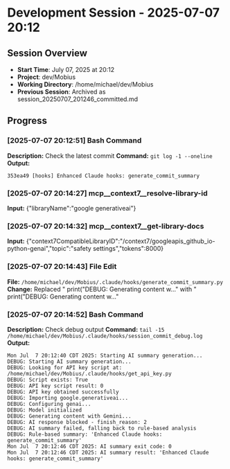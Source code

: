 # Development Session - 2025-07-07 20:12

## Session Overview
- **Start Time**: July 07, 2025 at 20:12
- **Project**: dev/Mobius  
- **Working Directory**: /home/michael/dev/Mobius
- **Previous Session**: Archived as session_20250707_201246_committed.md

## Progress

### [2025-07-07 20:12:51] Bash Command

**Description:** Check the latest commit
**Command:** `git log -1 --oneline`
**Output:**
```
353ea49 [hooks] Enhanced Claude hooks: generate_commit_summary
```

### [2025-07-07 20:14:27] mcp__context7__resolve-library-id

**Input:** {"libraryName":"google generativeai"}

### [2025-07-07 20:14:32] mcp__context7__get-library-docs

**Input:** {"context7CompatibleLibraryID":"/context7/googleapis_github_io-python-genai","topic":"safety settings","tokens":8000}

### [2025-07-07 20:14:43] File Edit

**File:** `/home/michael/dev/Mobius/.claude/hooks/generate_commit_summary.py`
**Change:** Replaced "                print("DEBUG: Generating content w..." with "                print("DEBUG: Generating content w..."

### [2025-07-07 20:14:52] Bash Command

**Description:** Check debug output
**Command:** `tail -15 /home/michael/dev/Mobius/.claude/hooks/session_commit_debug.log`
**Output:**
```
Mon Jul  7 20:12:40 CDT 2025: Starting AI summary generation...
DEBUG: Starting AI summary generation...
DEBUG: Looking for API key script at: /home/michael/dev/Mobius/.claude/hooks/get_api_key.py
DEBUG: Script exists: True
DEBUG: API key script result: 0
DEBUG: API key obtained successfully
DEBUG: Importing google.generativeai...
DEBUG: Configuring genai...
DEBUG: Model initialized
DEBUG: Generating content with Gemini...
DEBUG: AI response blocked - finish_reason: 2
DEBUG: AI summary failed, falling back to rule-based analysis
DEBUG: Rule-based summary: 'Enhanced Claude hooks: generate_commit_summary'
Mon Jul  7 20:12:46 CDT 2025: AI summary exit code: 0
Mon Jul  7 20:12:46 CDT 2025: AI summary result: 'Enhanced Claude hooks: generate_commit_summary'
```
